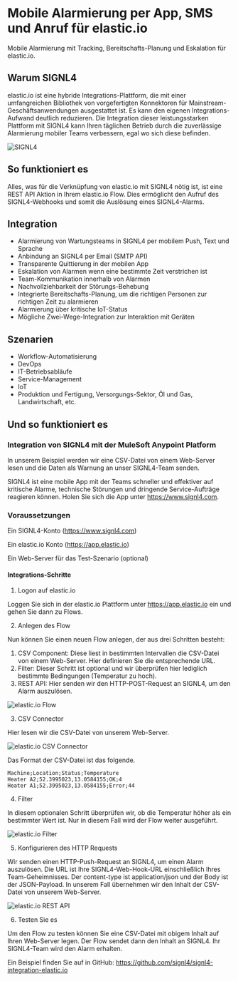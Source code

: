# Mobile Alarmierung per App, SMS und Anruf für elastic.io

Mobile Alarmierung mit Tracking, Bereitschafts-Planung und Eskalation für elastic.io.

## Warum SIGNL4

elastic.io ist eine hybride Integrations-Plattform, die mit einer umfangreichen Bibliothek von vorgefertigten Konnektoren für Mainstream-Geschäftsanwendungen ausgestattet ist. Es kann den eigenen Integrations-Aufwand deutlich reduzieren. Die Integration dieser leistungsstarken Plattform mit SIGNL4 kann Ihren täglichen Betrieb durch die zuverlässige Alarmierung mobiler Teams verbessern, egal wo sich diese befinden.

![SIGNL4](elastic-io-signl4.png)

## So funktioniert es

Alles, was für die Verknüpfung von elastic.io mit SIGNL4 nötig ist, ist eine REST API Aktion in Ihrem elastic.io Flow. Dies ermöglicht den Aufruf des SIGNL4-Webhooks und somit die Auslösung eines SIGNL4-Alarms.

## Integration

- Alarmierung von Wartungsteams in SIGNL4 per mobilem Push, Text und Sprache
- Anbindung an SIGNL4 per Email (SMTP API)
- Transparente Quittierung in der mobilen App
- Eskalation von Alarmen wenn eine bestimmte Zeit verstrichen ist
- Team-Kommunikation innerhalb von Alarmen
- Nachvollziehbarkeit der Störungs-Behebung
- Integrierte Bereitschafts-Planung, um die richtigen Personen zur richtigen Zeit zu alarmieren
- Alarmierung über kritische IoT-Status
- Mögliche Zwei-Wege-Integration zur Interaktion mit Geräten

## Szenarien

- Workflow-Automatisierung
- DevOps
- IT-Betriebsabläufe
- Service-Management
- IoT
- Produktion und Fertigung, Versorgungs-Sektor, Öl und Gas, Landwirtschaft, etc.

## Und so funktioniert es

### Integration von SIGNL4 mit der MuleSoft Anypoint Platform

In unserem Beispiel werden wir eine CSV-Datei von einem Web-Server lesen und die Daten als Warnung an unser SIGNL4-Team senden.

SIGNL4 ist eine mobile App mit der Teams schneller und effektiver auf kritische Alarme, technische Störungen und dringende Service-Aufträge reagieren können. Holen Sie sich die App unter https://www.signl4.com.

### Voraussetzungen

Ein SIGNL4-Konto (https://www.signl4.com)

Ein elastic.io Konto (https://app.elastic.io)

Ein Web-Server für das Test-Szenario (optional)


#### Integrations-Schritte

1. Logon auf elastic.io  

Loggen Sie sich in der elastic.io Plattform unter https://app.elastic.io ein und gehen Sie dann zu Flows.

2. Anlegen des Flow  

Nun können Sie einen neuen Flow anlegen, der aus drei Schritten besteht:

1. CSV Component: Diese liest in bestimmten Intervallen die CSV-Datei von einem Web-Server. Hier definieren Sie die entsprechende URL.
2. Filter: Dieser Schritt ist optional und wir überprüfen hier lediglich bestimmte Bedingungen (Temperatur zu hoch).
3. REST API: Hier senden wir den HTTP-POST-Request an SIGNL4, um den Alarm auszulösen.

![elastic.io Flow](elastic-io-flow.png)

3. CSV Connector  

Hier lesen wir die CSV-Datei von unserem Web-Server.

![elastic.io CSV Connector](elastic-io-csv.png)

Das Format der CSV-Datei ist das folgende.

```
Machine;Location;Status;Temperature
Heater A2;52.3995023,13.0584155;OK;4
Heater A1;52.3995023,13.0584155;Error;44
```

4. Filter  

In diesem optionalen Schritt überprüfen wir, ob die Temperatur höher als ein bestimmter Wert ist. Nur in diesem Fall wird der Flow weiter ausgeführt.

![elastic.io Filter](elastic-io-filter.png)

5. Konfigurieren des HTTP Requests  

Wir senden einen HTTP-Push-Request an SIGNL4, um einen Alarm auszulösen. Die URL ist Ihre SIGNL4-Web-Hook-URL einschließlich Ihres Team-Geheimnisses. Der content-type ist application/json und der Body ist der JSON-Payload. In unserem Fall übernehmen wir den Inhalt der CSV-Datei von unserem Web-Server.

![elastic.io REST API](elastic-io-rest.png)

6. Testen Sie es  

Um den Flow zu testen können Sie eine CSV-Datei mit obigem Inhalt auf Ihren Web-Server legen. Der Flow sendet dann den Inhalt an SIGNL4. Ihr SIGNL4-Team wird den Alarm erhalten.

Ein Beispiel finden Sie auf in GitHub:
https://github.com/signl4/signl4-integration-elastic.io
